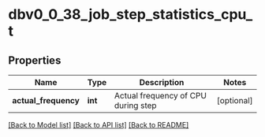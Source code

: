 # dbv0_0_38_job_step_statistics_cpu_t

## Properties
Name | Type | Description | Notes
------------ | ------------- | ------------- | -------------
**actual_frequency** | **int** | Actual frequency of CPU during step | [optional] 

[[Back to Model list]](../README.md#documentation-for-models) [[Back to API list]](../README.md#documentation-for-api-endpoints) [[Back to README]](../README.md)


